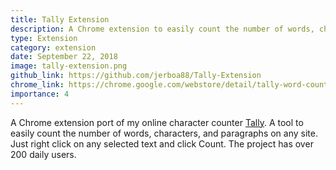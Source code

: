 ```yaml
---
title: Tally Extension
description: A Chrome extension to easily count the number of words, characters, and paragraphs on any site. Right click on any selected text and click Count.
type: Extension
category: extension
date: September 22, 2018
image: tally-extension.png
github_link: https://github.com/jerboa88/Tally-Extension
chrome_link: https://chrome.google.com/webstore/detail/tally-word-counter/eggkmbghbmjmbdjloifaklghfiecjbnk
importance: 4
---
```

A Chrome extension port of my online character counter [Tally](https://tallywordcounter.online). A tool to easily count the number of words, characters, and paragraphs on any site. Just right click on any selected text and click Count. The project has over 200 daily users.
